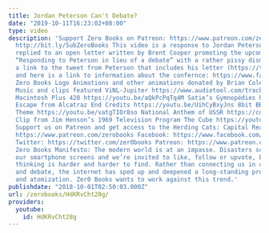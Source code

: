 ```yaml
---
title: Jordan Peterson Can't Debate?
date: "2019-10-11T16:23:02+08:00"
type: video
description: 'Support Zero Books on Patreon: https://www.patreon.com/zerobooks Subscribe:
  http://bit.ly/SubZeroBooks This video is a response to Jordan Peterson who recently
  replied to an open letter written by Brent Cooper promoting the upcoming conference
  “Responding to Peterson in lieu of a debate” with a rather pissy dismissal. Here’s
  a link to the tweet from Peterson that includes his letter (https://twitter.com/jordanbpeterson/status/1044572865419497472)
  and here is a link to information about the confernce: https://www.facebook.com/events/189638748372019/
  Zero Books Logo Animations and other animations donated by Brian Cole https://www.instagram.com/robotbloodco/
  Music and clips featured ViNL-Jupiter https://www.audiotool.com/track/vinl_-_jupiter/
  Macintosh Plus 420 https://youtu.be/aQkPcPqTq4M Satie’s Gymnopédies https://en.wikipedia.org/wiki/Gymnop%C3%A9dies
  Escape from Alcatraz End Credits https://youtu.be/UihCyBxyJns 8bit BBC Sherlock
  Theme https://youtu.be/vatgTIOr8so National Anthem of USSR https://commons.wikimedia.org/wiki/File:Russian_anthem_instrumental.oga
  Clip from Jim Henson’s 1969 Television Program The Cube https://youtu.be/l9emTbe5CZw
  Support us on Patreon and get access to the Herding Cats: Capital Reading Group
  https://www.patreon.com/zerobooks Facebook: https://www.facebook.com/ZeroBooks/
  Twitter: https://twitter.com/zer0books Patreon: https://www.patreon.com/zerobooks
  Zero Books Manifesto: The modern world is at an impasse. Disasters scroll across
  our smartphone screens and we’re invited to like, follow or upvote, but critical
  thinking is harder and harder to find. Rather than connecting us in common struggle
  and debate, the internet has sped up and deepened a long-standing process of alienation
  and atomization. Zer0 Books wants to work against this trend.'
publishdate: "2018-10-01T02:50:03.000Z"
url: /zerobooks/HdKRvCht28g/
providers:
  youtube:
    id: HdKRvCht28g
---
```

